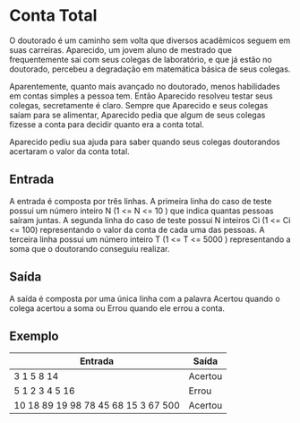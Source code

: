 # Conta Total

O doutorado é um caminho sem volta que diversos acadêmicos seguem em suas carreiras. Aparecido, um jovem aluno de mestrado que frequentemente sai com seus colegas de laboratório, e que já estão no doutorado, percebeu a degradação em matemática básica de seus colegas.

Aparentemente, quanto mais avançado no doutorado, menos habilidades em contas simples a pessoa tem. Então Aparecido resolveu testar seus colegas, secretamente é claro. Sempre que Aparecido e seus colegas saíam para se alimentar, Aparecido pedia que algum de seus colegas fizesse a conta para decidir quanto era a conta total.

Aparecido pediu sua ajuda para saber quando seus colegas doutorandos acertaram o valor da conta total.

## Entrada

A entrada é composta por três linhas. A primeira linha do caso de teste possui um número inteiro N (1 <= N <= 10 ) que indica quantas pessoas saíram juntas. A segunda linha do caso de teste possui N inteiros Ci (1 <= Ci <= 100) representando o valor da conta de cada uma das pessoas. A terceira linha possui um número inteiro T (1 <= T <= 5000 ) representando a soma que o doutorando conseguiu realizar.

## Saída

A saída é composta por uma única linha com a palavra Acertou quando o colega acertou a soma ou Errou quando ele errou a conta.

## Exemplo

| Entrada                             | Saída   |
| ----------------------------------- | ------- |
| 3 1 5 8 14                          | Acertou |
| 5 1 2 3 4 5 16                      | Errou   |
| 10 18 89 19 98 78 45 68 15 3 67 500 | Acertou |
